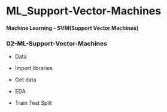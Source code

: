 # ML_Support-Vector-Machines

#### Machine Learning - SVM(Support Vector Machines)


### 02-ML-Support-Vector-Machines
- Data
  
- Import libraries

- Get data

- EDA

- Train Test Split

